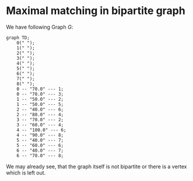 # Maximal matching in bipartite graph

We have following Graph $G$:

```mermaid
graph TD;
	0(" ");
	1(" ");
	2(" ");
	3(" ");
	4(" ");
	5(" ");
	6(" ");
	7(" ");
	8(" ");
	0 -- "70.0" --- 1;
	0 -- "70.0" --- 3;
	1 -- "50.0" --- 2;
	1 -- "50.0" --- 5;
	2 -- "40.0" --- 6;
	2 -- "80.0" --- 4;
	3 -- "70.0" --- 2;
	3 -- "60.0" --- 4;
	4 -- "100.0" --- 6;
	4 -- "90.0" --- 8;
	5 -- "40.0" --- 7;
	5 -- "60.0" --- 6;
	6 -- "40.0" --- 7;
	6 -- "70.0" --- 8;
```

We may already see, that the graph itself is not bipartite or there is a vertex which is left out.
